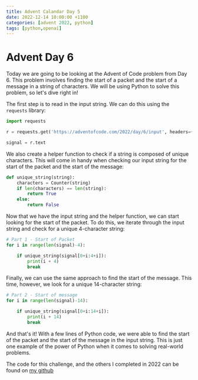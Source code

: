 ```yaml
---
title: Advent Calandar Day 5
date: 2022-12-14 10:00:00 +1100
categories: [advent 2022, python]
tags: [python,openai] 
---
```


# Advent Day 6

Today we are going to be looking at the Advent of Code problem from Day 6. This problem involves finding the start of a packet and the start of a message in a string of characters. We will be using Python to solve this problem, so let's dive right in!

The first step is to read in the input string. We can do this using the `requests` library:

```python
import requests

r = requests.get('https://adventofcode.com/2022/day/6/input', headers={'cookie': config['day-2']['cookie']})

signal = r.text
```

We also create a helper function to check if a string is composed of unique characters. This will come in handy when checking our input string for the start of the packet and the start of the message:

```python
def unique_string(string):
    characters = Counter(string)
    if len(characters) == len(string):
        return True
    else:
        return False
```

Now that we have the input string and the helper function, we can start looking for the start of the packet. To do this, we iterate through the input string and check for a unique 4-character string:

```python
# Part 1 - Start of Packet
for i in range(len(signal)-4):

    if unique_string(signal[0+i:4+i]):
        print(i + 4)
        break
```

Finally, we can use the same approach to find the start of the message. This time, however, we look for a unique 14-character string:

```python
# Part 2 - Start of message
for i in range(len(signal)-14):

    if unique_string(signal[0+i:14+i]):
        print(i + 14)
        break
```

And that's it! With a few lines of Python code, we were able to find the start of the packet and the start of the message in the input string. This is just one example of the power of Python when it comes to solving real-world problems.

The code for this challenge, and the others I completed in 2022 can be found on [my github](https://github.com/ufJmacca/advent2022)